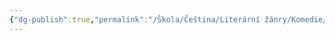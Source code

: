 ```yaml
---
{"dg-publish":true,"permalink":"/Škola/Čeština/Literární žánry/Komedie/","created":"2024-03-18T20:55:28.139+01:00","updated":"2024-03-13T18:24:48.609+01:00"}
---
```


